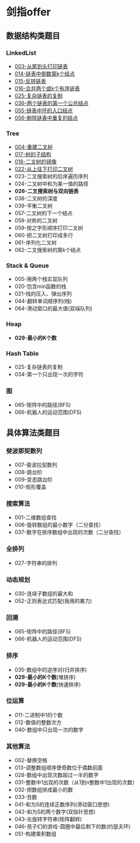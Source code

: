 # 剑指offer

## 数据结构类题目

### LinkedList 

  - [003-从尾到头打印链表](003.html)
  - [014-链表中倒数第k个结点](014.html)
  - [015-反转链表](015.html)
  - [016-合并两个或k个有序链表](016.html)
  - [025-复杂链表的复制](025.html)
  - [036-两个链表的第一个公共结点](036.html)
  - [055-链表中环的入口结点](055.html)
  - [056-删除链表中重复的结点](056.html)

### Tree 

  - [004-重建二叉树](004.html)
  - [017-树的子结构](017.html)
  - [018-二叉树的镜像](018.html)
  - [022-从上往下打印二叉树](022.html)
  - 023-二叉搜索树的后序遍历序列
  - 024-二叉树中和为某一值的路径
  - **026-二叉搜索树与双向链表**
  - 038-二叉树的深度
  - 039-平衡二叉树
  - 057-二叉树的下一个结点
  - 058-对称的二叉树
  - 059-按之字形顺序打印二叉树
  - 060-把二叉树打印成多行
  - 061-序列化二叉树
  - 062-二叉搜索树的第k个结点

### Stack & Queue 

  - 005-用两个栈实现队列
  - 020-包含min函数的栈
  - 021-栈的压入、弹出序列
  - 044-翻转单词顺序列(栈)
  - 064-滑动窗口的最大值(双端队列)

### Heap 

  - **029-最小的K个数**

### Hash Table 

  - 025-复杂链表的复制
  - 034-第一个只出现一次的字符

### 图 

  - 065-矩阵中的路径(BFS)
  - 066-机器人的运动范围(DFS)



 ## 具体算法类题目

### 斐波那契数列 

  - 007-斐波拉契数列
  - 008-跳台阶
  - 009-变态跳台阶
  - 010-矩形覆盖

### 搜索算法 

  - 001-二维数组查找
  - 006-旋转数组的最小数字（二分查找）
  - 037-数字在排序数组中出现的次数（二分查找）

### 全排列 

  - 027-字符串的排列

### 动态规划 

  - 030-连续子数组的最大和
  - 052-正则表达式匹配(我用的暴力)

### 回溯 

  - 065-矩阵中的路径(BFS)
  - 066-机器人的运动范围(DFS)

### 排序 

  - 035-数组中的逆序对(归并排序)
  - **029-最小的K个数**(堆排序)
  - **029-最小的K个数**(快速排序)

### 位运算 

  - 011-二进制中1的个数
  - 012-数值的整数次方
  - 040-数组中只出现一次的数字

### 其他算法 

  - 002-替换空格
  - 013-调整数组顺序使奇数位于偶数前面
  - 028-数组中出现次数超过一半的数字
  - 031-整数中1出现的次数（从1到n整数中1出现的次数）
  - 032-把数组排成最小的数
  - 033-丑数
  - 041-和为S的连续正数序列(滑动窗口思想)
  - 042-和为S的两个数字(双指针思想)
  - 043-左旋转字符串(矩阵翻转)
  - 046-孩子们的游戏-圆圈中最后剩下的数(约瑟夫环)
  - 051-构建乘积数组
